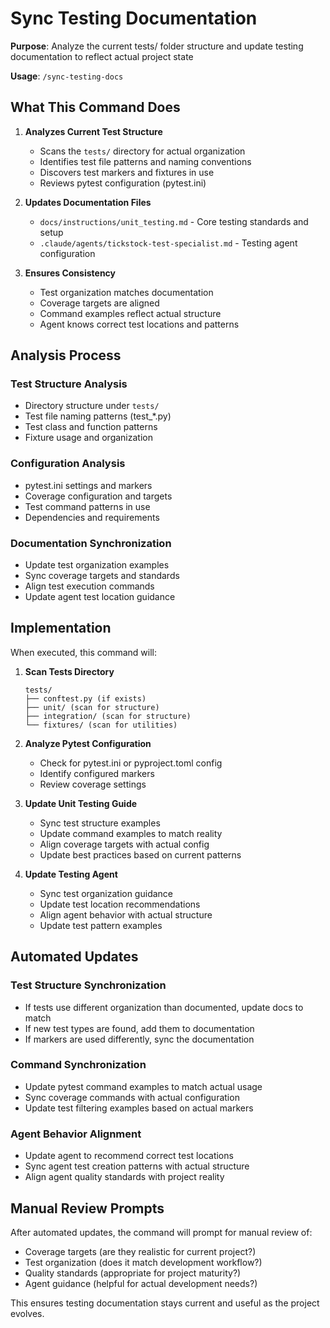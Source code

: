 # Sync Testing Documentation

**Purpose**: Analyze the current tests/ folder structure and update testing documentation to reflect actual project state

**Usage**: `/sync-testing-docs`

## What This Command Does

1. **Analyzes Current Test Structure**
   - Scans the `tests/` directory for actual organization
   - Identifies test file patterns and naming conventions
   - Discovers test markers and fixtures in use
   - Reviews pytest configuration (pytest.ini)

2. **Updates Documentation Files**
   - `docs/instructions/unit_testing.md` - Core testing standards and setup
   - `.claude/agents/tickstock-test-specialist.md` - Testing agent configuration

3. **Ensures Consistency**
   - Test organization matches documentation
   - Coverage targets are aligned
   - Command examples reflect actual structure
   - Agent knows correct test locations and patterns

## Analysis Process

### Test Structure Analysis
- Directory structure under `tests/`
- Test file naming patterns (test_*.py)
- Test class and function patterns
- Fixture usage and organization

### Configuration Analysis
- pytest.ini settings and markers
- Coverage configuration and targets
- Test command patterns in use
- Dependencies and requirements

### Documentation Synchronization
- Update test organization examples
- Sync coverage targets and standards
- Align test execution commands
- Update agent test location guidance

## Implementation

When executed, this command will:

1. **Scan Tests Directory**
   ```
   tests/
   ├── conftest.py (if exists)
   ├── unit/ (scan for structure)
   ├── integration/ (scan for structure)
   └── fixtures/ (scan for utilities)
   ```

2. **Analyze Pytest Configuration**
   - Check for pytest.ini or pyproject.toml config
   - Identify configured markers
   - Review coverage settings

3. **Update Unit Testing Guide**
   - Sync test structure examples
   - Update command examples to match reality
   - Align coverage targets with actual config
   - Update best practices based on current patterns

4. **Update Testing Agent**
   - Sync test organization guidance
   - Update test location recommendations
   - Align agent behavior with actual structure
   - Update test pattern examples

## Automated Updates

### Test Structure Synchronization
- If tests use different organization than documented, update docs to match
- If new test types are found, add them to documentation
- If markers are used differently, sync the documentation

### Command Synchronization
- Update pytest command examples to match actual usage
- Sync coverage commands with actual configuration
- Update test filtering examples based on actual markers

### Agent Behavior Alignment
- Update agent to recommend correct test locations
- Sync agent test creation patterns with actual structure
- Align agent quality standards with project reality

## Manual Review Prompts

After automated updates, the command will prompt for manual review of:
- Coverage targets (are they realistic for current project?)
- Test organization (does it match development workflow?)
- Quality standards (appropriate for project maturity?)
- Agent guidance (helpful for actual development needs?)

This ensures testing documentation stays current and useful as the project evolves.